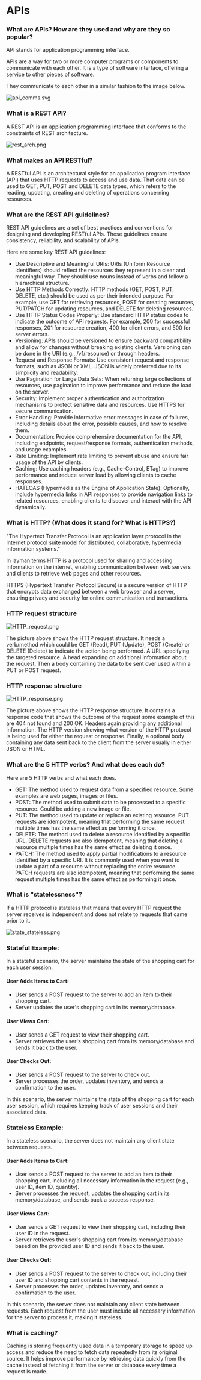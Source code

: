 # APIs

### What are APIs? How are they used and why are they so popular?

API stands for application programming interface.

APIs are a way for two or more computer programs or components to communicate with each other. It is a type of 
software interface, offering a service to other pieces of software.

They communicate to each other in a similar fashion to the image below.

![api_comms.svg](Markdown_Images%2Fapi_comms.svg)

### What is a REST API? 

A REST API is an application programming interface that conforms to the constraints 
of REST architecture.

![rest_arch.png](Markdown_Images%2Frest_arch.png)

### What makes an API RESTful?

A RESTful API is an architectural style for an application program interface (API) that uses HTTP requests 
to access and use data. That data can be used to GET, PUT, POST and DELETE data types, which refers to the 
reading, updating, creating and deleting of operations concerning resources.

### What are the REST API guidelines?

REST API guidelines are a set of best practices and conventions for designing and developing RESTful APIs. These 
guidelines ensure consistency, reliability, and scalability of APIs.

Here are some key REST API guidelines:

* Use Descriptive and Meaningful URIs: URIs (Uniform Resource Identifiers) should reflect the resources they represent in a clear and meaningful way. They should use nouns instead of verbs and follow a hierarchical structure.
* Use HTTP Methods Correctly: HTTP methods (GET, POST, PUT, DELETE, etc.) should be used as per their intended purpose. For example, use GET for retrieving resources, POST for creating resources, PUT/PATCH for updating resources, and DELETE for deleting resources.
* Use HTTP Status Codes Properly: Use standard HTTP status codes to indicate the outcome of API requests. For example, 200 for successful responses, 201 for resource creation, 400 for client errors, and 500 for server errors.
* Versioning: APIs should be versioned to ensure backward compatibility and allow for changes without breaking existing clients. Versioning can be done in the URI (e.g., /v1/resource) or through headers.
* Request and Response Formats: Use consistent request and response formats, such as JSON or XML. JSON is widely preferred due to its simplicity and readability.
* Use Pagination for Large Data Sets: When returning large collections of resources, use pagination to improve performance and reduce the load on the server.
* Security: Implement proper authentication and authorization mechanisms to protect sensitive data and resources. Use HTTPS for secure communication.
* Error Handling: Provide informative error messages in case of failures, including details about the error, possible causes, and how to resolve them.
* Documentation: Provide comprehensive documentation for the API, including endpoints, request/response formats, authentication methods, and usage examples.
* Rate Limiting: Implement rate limiting to prevent abuse and ensure fair usage of the API by clients.
* Caching: Use caching headers (e.g., Cache-Control, ETag) to improve performance and reduce server load by allowing clients to cache responses.
* HATEOAS (Hypermedia as the Engine of Application State): Optionally, include hypermedia links in API responses to provide navigation links to related resources, enabling clients to discover and interact with the API dynamically.

### What is HTTP? (What does it stand for? What is HTTPS?)

"The Hypertext Transfer Protocol is an application layer protocol in the Internet protocol suite model for distributed, 
collaborative, hypermedia information systems."

In layman terms HTTP is a protocol used for sharing and accessing information on the internet, enabling communication
between web servers and clients to retrieve web pages and other resources.

HTTPS (Hypertext Transfer Protocol Secure) is a secure version of HTTP that encrypts data exchanged between a web browser and a server, ensuring privacy and security for online communication and transactions.

### HTTP request structure

![HTTP_request.png](Markdown_Images%2FHTTP_request.png)

The picture above shows the HTTP request structure. It needs a verb/method which could be GET (Read), PUT (Update), POST (Create) or DELETE (Delete) to indicate the action being performed. A URL specifying the targeted resource.
A head expanding on additional information about the request. Then a body containing the data to be sent over used within a PUT or POST request.

### HTTP response structure

![HTTP_response.png](Markdown_Images%2FHTTP_response.png)

The picture above shows the HTTP response structure. It contains a response code that shows the outcome of the request some example of this are 404 not found and 200 OK. Headers again providing any additional information. The HTTP version showing what version of the HTTP protocol is being used for either the request or response. Finally, a optional body containing any data sent back to the client from the server usually in either JSON or HTML.

### What are the 5 HTTP verbs? And what does each do?

Here are 5 HTTP verbs and what each does.

* GET: The method used to request data from a specified resource. Some examples are web pages, images or files.
* POST: The method used to submit data to be processed to a specific resource. Could be adding a new image or file.
* PUT: The method used to update or replace an existing resource. PUT requests are idempotent, meaning that performing the same request multiple times has the same effect as performing it once.
* DELETE: The method used to delete a resource identified by a specific URL. DELETE requests are also idempotent, meaning that deleting a resource multiple times has the same effect as deleting it once.
* PATCH: The method used to apply partial modifications to a resource identified by a specific URI. It is commonly used when you want to update a part of a resource without replacing the entire resource. PATCH requests are also idempotent, meaning that performing the same request multiple times has the same effect as performing it once.

### What is "statelessness"?

If a HTTP protocol is stateless that means that every HTTP request the server receives is independent and does not relate to requests that came prior to it.

![state_stateless.png](Markdown_Images%2Fstate_stateless.png)

### Stateful Example:

In a stateful scenario, the server maintains the state of the shopping cart for each user session.

#### User Adds Items to Cart:
* User sends a POST request to the server to add an item to their shopping cart.
* Server updates the user's shopping cart in its memory/database.

#### User Views Cart:
* User sends a GET request to view their shopping cart.
* Server retrieves the user's shopping cart from its memory/database and sends it back to the user.

#### User Checks Out:
* User sends a POST request to the server to check out.
* Server processes the order, updates inventory, and sends a confirmation to the user.

In this scenario, the server maintains the state of the shopping cart for each user session, which requires keeping track of user sessions and their associated data.

### Stateless Example:

In a stateless scenario, the server does not maintain any client state between requests.

#### User Adds Items to Cart:
* User sends a POST request to the server to add an item to their shopping cart, including all necessary information in the request (e.g., user ID, item ID, quantity).
* Server processes the request, updates the shopping cart in its memory/database, and sends back a success response.

#### User Views Cart:
* User sends a GET request to view their shopping cart, including their user ID in the request.
* Server retrieves the user's shopping cart from its memory/database based on the provided user ID and sends it back to the user.

#### User Checks Out:
* User sends a POST request to the server to check out, including their user ID and shopping cart contents in the request.
* Server processes the order, updates inventory, and sends a confirmation to the user.

In this scenario, the server does not maintain any client state between requests. Each request from the user must include all necessary information for the server to process it, making it stateless.

### What is caching?

Caching is storing frequently used data in a temporary storage to speed up access and reduce the need to fetch data repeatedly from its original source. It helps improve performance by retrieving data quickly from the cache instead of fetching it from the server or database every time a request is made.